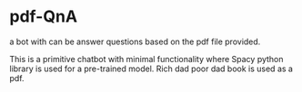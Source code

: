 # pdf-QnA
a bot with can be answer questions based on the pdf file provided.

This is a primitive chatbot with minimal functionality where Spacy python library is used for a pre-trained model.
Rich dad poor dad book is used as a pdf.

